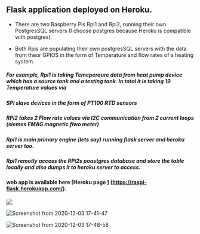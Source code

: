 ## Flask application deployed on Heroku.

* There are two Raspberry Pis Rpi1 and Rpi2, running their own PostgresSQL servers (I choose postgres because Heroku is compatible with postgres). 

* Both Rpis are populating their own postgresSQL servers with the data from theor GPIOS in the form of Temperature and flow rates of a heating system.

##### For example, Rpi1 is taking Temeperaure data from heat pump device which has a source tank and a testing tank. In total it is taking 19 Temperature values via 

##### SPI slave devices in the form of PT100 RTD sensors

##### RPi2 takes 2 Flow rate values via I2C communication from 2 current loops (siemes FMAG magnetic flwo meter)

##### Rpi1 is main primary engine (lets say) running flask server and heroku server too.

##### Rpi1 remotly access the RPi2s poastgres database and store the table locally and also dumps it to heroku server to access.


#### web app is available here [Heroku page ] (https://raspi-flask.herokuapp.com/).

![](out2.gif)



![Screenshot from 2020-12-03 17-41-47](https://user-images.githubusercontent.com/47416768/101060207-71286400-358f-11eb-9443-4cf3bb3b22c5.png)




![Screenshot from 2020-12-03 17-48-58](https://user-images.githubusercontent.com/47416768/101060566-d714eb80-358f-11eb-8aa6-ba4758201a39.png)
